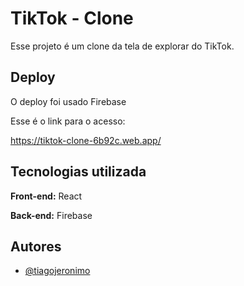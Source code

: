
# TikTok - Clone

Esse projeto é um clone da tela de explorar do TikTok.


## Deploy

O deploy foi usado Firebase

Esse é o link para o acesso:

https://tiktok-clone-6b92c.web.app/


## Tecnologias utilizada

**Front-end:** React

**Back-end:** Firebase


## Autores

- [@tiagojeronimo](https://www.github.com/tiago-jeronimo)

